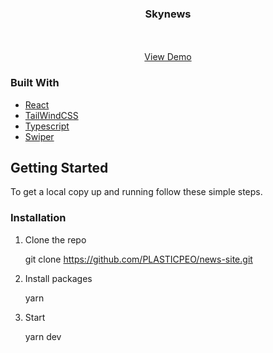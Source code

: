 <p align="center">

  <h3 align="center">Skynews</h3>

  <p align="center">
    <br />
    <br />
    <a href="https://news-site-d1ja.onrender.com/">View Demo</a>
  </p>
</p>

### Built With

- [React](https://react.dev/)
- [TailWindCSS](https://tailwindcss.com/)
- [Typescript](https://www.typescriptlang.org/)
- [Swiper](https://swiperjs.com/react)

## Getting Started

To get a local copy up and running follow these simple steps.

### Installation

1. Clone the repo

   git clone https://github.com/PLASTICPEO/news-site.git

2. Install packages

   yarn

3. Start

   yarn dev
